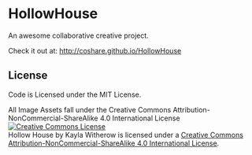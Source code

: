 HollowHouse
===========
An awesome collaborative creative project. 

Check it out at: http://coshare.github.io/HollowHouse

License
-------
Code is Licensed under the MIT License.

All Image Assets fall under the Creative Commons Attribution-NonCommercial-ShareAlike 4.0 International License
<a rel="license" href="http://creativecommons.org/licenses/by-nc-sa/4.0/"><img alt="Creative Commons License" style="border-width:0" src="https://i.creativecommons.org/l/by-nc-sa/4.0/80x15.png" /></a><br /><span xmlns:dct="http://purl.org/dc/terms/" href="http://purl.org/dc/dcmitype/StillImage" property="dct:title" rel="dct:type">Hollow House</span> by <span xmlns:cc="http://creativecommons.org/ns#" property="cc:attributionName">Kayla Witherow</span> is licensed under a <a rel="license" href="http://creativecommons.org/licenses/by-nc-sa/4.0/">Creative Commons Attribution-NonCommercial-ShareAlike 4.0 International License</a>.
